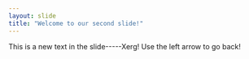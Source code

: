 ```yaml
---
layout: slide
title: "Welcome to our second slide!"
---
```

This is a new text in the slide-----Xerg!
Use the left arrow to go back!